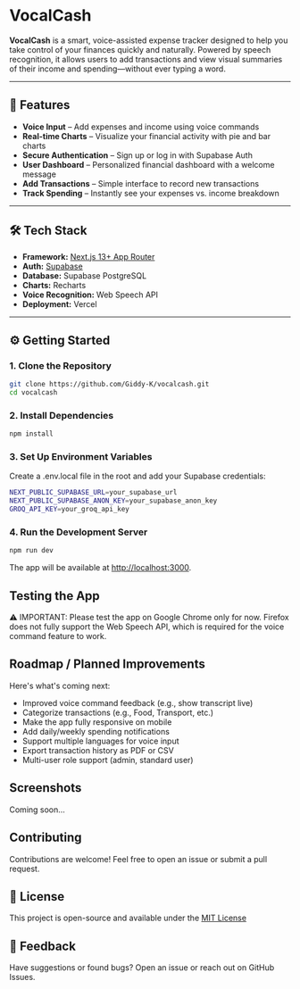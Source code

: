 # VocalCash

**VocalCash** is a smart, voice-assisted expense tracker designed to help you take control of your finances quickly and naturally. Powered by speech recognition, it allows users to add transactions and view visual summaries of their income and spending—without ever typing a word.

---

## 🚀 Features

- **Voice Input** – Add expenses and income using voice commands
- **Real-time Charts** – Visualize your financial activity with pie and bar charts
- **Secure Authentication** – Sign up or log in with Supabase Auth
- **User Dashboard** – Personalized financial dashboard with a welcome message
- **Add Transactions** – Simple interface to record new transactions
- **Track Spending** – Instantly see your expenses vs. income breakdown

---

## 🛠️ Tech Stack

- **Framework:** [Next.js 13+ App Router](https://nextjs.org/)
- **Auth:** [Supabase](https://supabase.io/)
- **Database:** Supabase PostgreSQL
- **Charts:** Recharts
- **Voice Recognition:** Web Speech API
- **Deployment:** Vercel

---

## ⚙️ Getting Started

### 1. **Clone the Repository**

```bash
git clone https://github.com/Giddy-K/vocalcash.git
cd vocalcash
```

### 2. Install Dependencies

```bash
npm install
```

### 3. Set Up Environment Variables

Create a .env.local file in the root and add your Supabase credentials:

```bash
NEXT_PUBLIC_SUPABASE_URL=your_supabase_url
NEXT_PUBLIC_SUPABASE_ANON_KEY=your_supabase_anon_key
GROQ_API_KEY=your_groq_api_key
```

### 4. Run the Development Server

```bash
npm run dev
```

The app will be available at <http://localhost:3000>.

## Testing the App

⚠️ IMPORTANT: Please test the app on Google Chrome only for now.
Firefox does not fully support the Web Speech API, which is required for the voice command feature to work.

## Roadmap / Planned Improvements

Here's what's coming next:

- Improved voice command feedback (e.g., show transcript live)
- Categorize transactions (e.g., Food, Transport, etc.)
- Make the app fully responsive on mobile
- Add daily/weekly spending notifications
- Support multiple languages for voice input
- Export transaction history as PDF or CSV
- Multi-user role support (admin, standard user)

## Screenshots

Coming soon...

## Contributing

Contributions are welcome! Feel free to open an issue or submit a pull request.

## 📝 License

This project is open-source and available under the [MIT License](LICENSE)

## 💬 Feedback

Have suggestions or found bugs? Open an issue or reach out on GitHub Issues.
